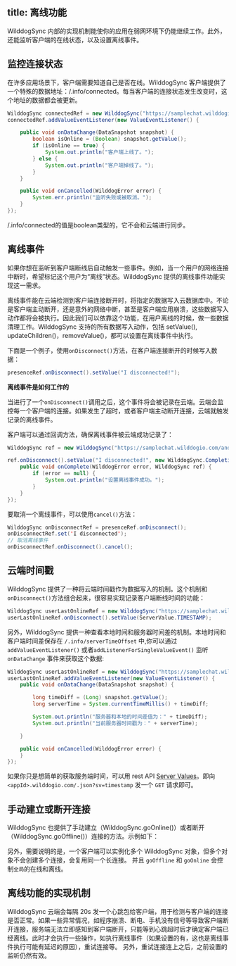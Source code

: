 title:  离线功能
---
WilddogSync 内部的实现机制能使你的应用在弱网环境下仍能继续工作。此外，还能监听客户端的在线状态，以及设置离线事件。

## 监控连接状态

在许多应用场景下，客户端需要知道自己是否在线。WilddogSync 客户端提供了一个特殊的数据地址：/.info/connected。每当客户端的连接状态发生改变时，这个地址的数据都会被更新。
``` java
WilddogSync connectedRef = new WilddogSync("https://samplechat.wilddogio.com/.info/connected");
connectedRef.addValueEventListener(new ValueEventListener() {

    public void onDataChange(DataSnapshot snapshot) {
        boolean isOnline = (Boolean) snapshot.getValue();
        if (isOnline == true) {
            System.out.println("客户端上线了。");
        } else {
            System.out.println("客户端掉线了。");
        }
    }

    public void onCancelled(WilddogError error) {
        System.err.println("监听失败或被取消。");
    }
});

```
/.info/connected的值是boolean类型的，它不会和云端进行同步。

## 离线事件

如果你想在监听到客户端断线后自动触发一些事件。例如，当一个用户的网络连接中断时，希望标记这个用户为“离线”状态。WilddogSync 提供的离线事件功能实现这一需求。

离线事件能在云端检测到客户端连接断开时，将指定的数据写入云数据库中。不论是客户端主动断开，还是意外的网络中断，甚至是客户端应用崩溃，这些数据写入动作都将会被执行。因此我们可以依靠这个功能，在用户离线的时候，做一些数据清理工作。WilddogSync 支持的所有数据写入动作，包括 setValue(), updateChildren()，removeValue()，都可以设置在离线事件中执行。

下面是一个例子，使用`onDisconnect()`方法，在客户端连接断开的时候写入数据：

```java
presenceRef.onDisconnect().setValue("I disconnected!");
```

**离线事件是如何工作的**

当进行了一个`onDisconnect()`调用之后，这个事件将会被记录在云端。云端会监控每一个客户端的连接。如果发生了超时，或者客户端主动断开连接，云端就触发记录的离线事件。

客户端可以通过回调方法，确保离线事件被云端成功记录了：

```java
WilddogSync ref = new WilddogSync("https://samplechat.wilddogio.com/android/onDisconnect");

ref.onDisconnect().setValue("I disconnected!", new WilddogSync.CompletionListener() {
    public void onComplete(WilddogError error, WilddogSync ref) {
        if (error == null) {
            System.out.println("设置离线事件成功。");
        }
    }
});
```

要取消一个离线事件，可以使用`cancel()`方法：

```java
WilddogSync onDisconnectRef = presenceRef.onDisconnect();
onDisconnectRef.set('I disconnected');
// 取消离线事件
onDisconnectRef.onDisconnect().cancel();
```
## 云端时间戳
WilddogSync 提供了一种将云端时间戳作为数据写入的机制。这个机制和`onDisconnect()`方法组合起来，很容易实现记录客户端断线时间的功能：

```java
WilddogSync userLastOnlineRef = new WilddogSync("https://samplechat.wilddogio.com/users/joe/lastOnline");
userLastOnlineRef.onDisconnect().setValue(ServerValue.TIMESTAMP);
```

另外，WilddogSync 提供一种查看本地时间和服务器时间差的机制。本地时间和客户端时间差保存在 `/.info/serverTimeOffset` 中,你可以通过`addValueEventListener()` 或者`addListenerForSingleValueEvent()` 监听 `onDataChange` 事件来获取这个数据:

```java
WilddogSync userLastOnlineRef = new WilddogSync("https://samplechat.wilddogio.com/.info/serverTimeOffset");
userLastOnlineRef.addValueEventListener(new ValueEventListener() {
    public void onDataChange(DataSnapshot snapshot) {

        long timeDiff = (Long) snapshot.getValue();
        long serverTime = System.currentTimeMillis() + timeDiff;

        System.out.println("服务器和本地的时间差值为：" + timeDiff);
        System.out.println("当前服务器时间戳为：" + serverTime);

    }

    public void onCancelled(WilddogError error) {
    }
});
```
如果你只是想简单的获取服务端时间，可以用 rest API [Server Values](/api/sync/rest.html#Server-Values)。即向 `<appId>.wilddogio.com/.json?sv=timestamp` 发一个 `GET` 请求即可。

## 手动建立或断开连接
WilddogSync 也提供了手动建立（WilddogSync.goOnline()）或者断开 （WilddogSync.goOffline()）连接的方法。示例如下：

另外，需要说明的是，一个客户端可以实例化多个 WilddogSync 对象，但多个对象不会创建多个连接，会复用同一个长连接。 并且 `goOffline` 和 `goOnline` 会控制`全局`的在线和离线。 

## 离线功能的实现机制

WilddogSync 云端会每隔 20s 发一个心跳包给客户端，用于检测与客户端的连接是否正常。如果一些异常情况，如程序崩溃、断电、手机没有信号等导致客户端断开连接，服务端无法立即感知到客户端断开，只能等到心跳超时后才确定客户端已经离线。此时才会执行一些操作，如执行离线事件（如果设置的有，这也是离线事件执行可能有延迟的原因），重试连接等。
另外，重试连接连上之后，之前设置的监听仍然有效。







